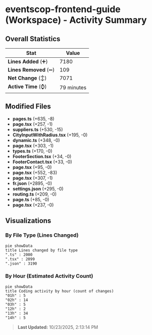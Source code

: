 # eventscop-frontend-guide (Workspace) - Activity Summary 

## Overall Statistics

| Stat                   | Value                                                             |
| ---------------------- | ----------------------------------------------------------------- |
| **Lines Added** (➕)   | 7180                                          |
| **Lines Removed** (➖) | 109                                        |
| **Net Change** (↕)    | 7071                |
| **Active Time** (⌚)   | 79 minutes |


## Modified Files
- **pages.ts** (+635, -8)
- **page.tsx** (+257, -1)
- **suppliers.ts** (+530, -15)
- **CityInputWithRadius.tsx** (+195, -0)
- **dynamic.ts** (+348, -0)
- **page.tsx** (+303, -1)
- **types.ts** (+170, -0)
- **FooterSection.tsx** (+34, -0)
- **FooterContact.tsx** (+33, -0)
- **page.tsx** (+95, -0)
- **page.tsx** (+552, -83)
- **page.tsx** (+307, -1)
- **fr.json** (+2895, -0)
- **settings.json** (+295, -0)
- **routing.ts** (+209, -0)
- **page.ts** (+85, -0)
- **page.tsx** (+237, -0)

## Visualizations

### By File Type (Lines Changed)

```mermaid
pie showData
title Lines changed by file type
".ts" : 2000
".tsx" : 2099
".json" : 3190
```

### By Hour (Estimated Activity Count)

```mermaid
pie showData
title Coding activity by hour (count of changes)
"01h" : 5
"02h" : 14
"03h" : 5
"12h" : 2
"13h" : 34
"14h" : 5
```


> **Last Updated:** 10/23/2025, 2:13:14 PM
